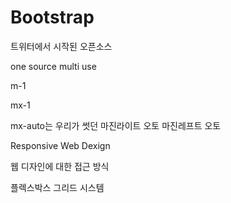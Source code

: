 # Bootstrap

트위터에서 시작된 오픈소스

one source multi use

 

m-1

mx-1

mx-auto는 우리가 썻던 마진라이트 오토 마진레프트 오토

 

Responsive Web Dexign

웹 디자인에 대한 접근 방식

플렉스박스 그리드 시스템